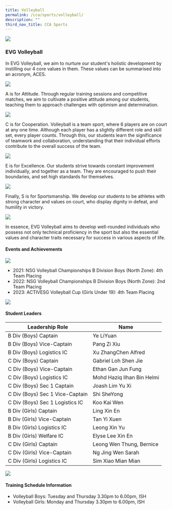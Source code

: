 ```yaml
---
title: Volleyball
permalink: /cca/sports/volleyball/
description: ""
third_nav_title: CCA Sports
---
```

![](/images/Co%20Curricular%20@%20EVG/Sports%20CCA/Volleyball/_vball1.jpeg)

### EVG Volleyball
	
In EVG Volleyball, we aim to nurture our student's holistic development by instilling our 4 core values in them. These values can be summarised into an acronym, ACES. 

![](/images/Co%20Curricular%20@%20EVG/Sports%20CCA/Volleyball/vball22_02.jpg)

A is for Attitude. Through regular training sessions and competitive matches, we aim to cultivate a positive attitude among our students, teaching them to approach challenges with optimism and determination. 

![](/images/Co%20Curricular%20@%20EVG/Sports%20CCA/Volleyball/vball21_05.jpg)

C is for Cooperation. Volleyball is a team sport, where 6 players are on court at any one time. Although each player has a slightly different role and skill set, every player counts. Through this, our students learn the significance of teamwork and collaboration, understanding that their individual efforts contribute to the overall success of the team.

![](/images/Co%20Curricular%20@%20EVG/Sports%20CCA/Volleyball/vball23_09.jpeg)

E is for Excellence. Our students strive towards constant improvement individually, and together as a team. They are encouraged to push their boundaries, and set high standards for themselves.

![](/images/Co%20Curricular%20@%20EVG/Sports%20CCA/Volleyball/vball22_03.jpg)

Finally, S is for Sportsmanship. We develop our students to be athletes with strong character and values on court, who display dignity in defeat, and humility in victory.

![](/images/Co%20Curricular%20@%20EVG/Sports%20CCA/Volleyball/vball21_04.jpg)

In essence, EVG Volleyball aims to develop well-rounded individuals who possess not only technical proficiency in the sport but also the essential values and character traits necessary for success in various aspects of life.	
	

#### Events and Achievements

![](/images/Co%20Curricular%20@%20EVG/Sports%20CCA/Volleyball/vball22_04.jpg)

* 2021: NSG Volleyball Championships B Division Boys (North Zone): 4th Team Placing
* 2022: NSG Volleyball Championships B Division Boys (North Zone): 2nd Team Placing
* 2023: ACTIVESG Volleyball Cup (Girls Under 19): 4th Team Placing

![](/images/Co%20Curricular%20@%20EVG/Sports%20CCA/Volleyball/vball23_08.jpeg)

#### Student Leaders

| Leadership Role | Name |
|-------|-------|
| B Div (Boys) Captain | Ye LiYuan | 
| B Div (Boys) Vice-Captain | Pang Zi Xiu |
| B Div (Boys) Logistics IC | Xu ZhangChen Alfred |
| C Div (Boys) Captain | Gabriel Loh Shen Jie | 
| C Div (Boys) Vice-Captain | Ethan Gan Jun Fung |
| C Div (Boys) Logistics IC | Mohd Haziq Ilhan Bin Helmi|
| C Div (Boys) Sec 1 Captain | Joash Lim Yu Xi | 
| C Div (Boys) Sec 1 Vice-Captain | Shi SheYong |
| C Div (Boys) Sec 1 Logistics IC | Koo Kai Wen|
| B Div (Girls) Captain | Ling Xin En | 
| B Div (Girls) Vice-Captain | Tan Yi Xuen |
| B Div (Girls) Logistics IC | Leong Xin Yu |
| B Div (Girls) Welfare IC | Elyse Lee Xin En |
| C Div (Girls) Captain | Leong Wen Thung, Bernice | 
| C Div (Girls) Vice-Captain | Ng Jing Wen Sarah |
| C Div (Girls) Logistics IC | Sim Xiao Mian Mian|  |

![](/images/Co%20Curricular%20@%20EVG/Sports%20CCA/Volleyball/vball22_05.jpg)

#### Training Schedule Information
* Volleyball Boys: Tuesday and Thursday 3.30pm to 6.00pm, ISH
* Volleyball Girls: Monday and Thursday 3.30pm to 6.00pm, ISH